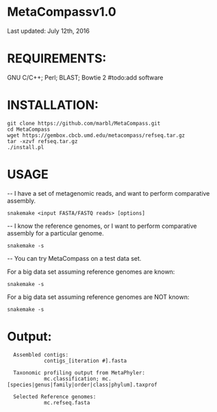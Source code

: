# MetaCompassv1.0
Last updated: July 12th, 2016



# REQUIREMENTS:
GNU C/C++; Perl; BLAST; Bowtie 2
#todo:add software


# INSTALLATION:
    git clone https://github.com/marbl/MetaCompass.git
    cd MetaCompass
    wget https://gembox.cbcb.umd.edu/metacompass/refseq.tar.gz
    tar -xzvf refseq.tar.gz
    ./install.pl


# USAGE <under construction>

-- I have a set of metagenomic reads, and want to perform comparative assembly.

    snakemake <input FASTA/FASTQ reads> [options] 


-- I know the reference genomes, or I want to perform comparative assembly for a particular genome.

    snakemake -s 


-- You can try MetaCompass on a test data set.

For a big data set assuming reference genomes are known:

    snakemake -s

For a big data set assuming reference genomes are NOT known:

    snakemake -s

# Output:
      Assembled contigs:
                contigs_[iteration #].fasta
      
      Taxonomic profiling output from MetaPhyler:
                mc.classification; mc.[species|genus|family|order|class|phylum].taxprof
      
      Selected Reference genomes:
                mc.refseq.fasta
